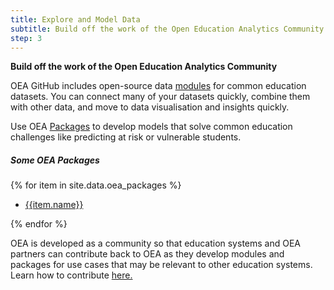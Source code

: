 ```yaml
---
title: Explore and Model Data
subtitle: Build off the work of the Open Education Analytics Community
step: 3
---
```

**Build off the work of the Open Education Analytics Community**

OEA GitHub includes open-source data <a href="https://github.com/microsoft/OpenEduAnalytics/tree/main/modules" target="_blank">modules</a> for common education datasets. You can connect many of your datasets quickly, combine them with other data, and move to data visualisation and insights quickly.

Use OEA <a href="https://github.com/microsoft/OpenEduAnalytics/tree/main/packages" target="_blank">Packages</a> to develop models that solve common education challenges like predicting at risk or vulnerable students.

<div class="container-wrapper-blue py-5 my-4">
  <div class="row justify-content-center text-center">
        <div class="col-sm-6 col-md-5 col-lg-6 col-xl-6 col-10">
            <h5>Some OEA Packages</h5>
        </div>
   </div>
 <div class="row justify-content-center my-4 m">
        {% for item in site.data.oea_packages %}
         <div class="col-11 col-md-5 col-sm-8 col-lg-3 col-xl-3 g-lg-0 g-xl-3 mt-3 mx-3">
             <a href="{{item.url}}" target="_blank">
             <div class="card card-with-hover h-100">
                              <div class="card-body text-center my-auto">
                                  <ul class="list-unstyled m-0">
                                      <li>
                                          <p class="m-0">{{item.name}}</p>
                                      </li>
                                  </ul>
                              </div>
                          </div>
             </a>
         </div>
        {% endfor %}
   </div>
</div>


OEA is developed as a community so that education systems and OEA partners can contribute back to OEA as they develop modules and packages for use cases that may be relevant to other education systems. Learn how to contribute [here.](https://github.com/microsoft/OpenEduAnalytics/blob/main/CONTRIBUTING.md)
